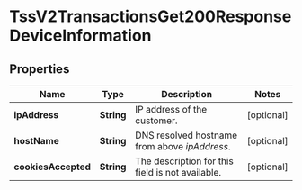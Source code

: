 
# TssV2TransactionsGet200ResponseDeviceInformation

## Properties
Name | Type | Description | Notes
------------ | ------------- | ------------- | -------------
**ipAddress** | **String** | IP address of the customer. |  [optional]
**hostName** | **String** | DNS resolved hostname from above _ipAddress_. |  [optional]
**cookiesAccepted** | **String** | The description for this field is not available. |  [optional]




